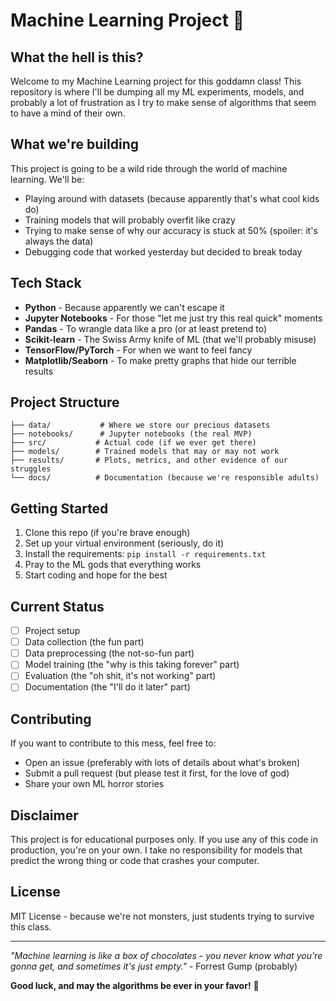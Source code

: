 # Machine Learning Project 🧠

## What the hell is this?

Welcome to my Machine Learning project for this goddamn class! This repository is where I'll be dumping all my ML experiments, models, and probably a lot of frustration as I try to make sense of algorithms that seem to have a mind of their own.

## What we're building

This project is going to be a wild ride through the world of machine learning. We'll be:
- Playing around with datasets (because apparently that's what cool kids do)
- Training models that will probably overfit like crazy
- Trying to make sense of why our accuracy is stuck at 50% (spoiler: it's always the data)
- Debugging code that worked yesterday but decided to break today

## Tech Stack

- **Python** - Because apparently we can't escape it
- **Jupyter Notebooks** - For those "let me just try this real quick" moments
- **Pandas** - To wrangle data like a pro (or at least pretend to)
- **Scikit-learn** - The Swiss Army knife of ML (that we'll probably misuse)
- **TensorFlow/PyTorch** - For when we want to feel fancy
- **Matplotlib/Seaborn** - To make pretty graphs that hide our terrible results

## Project Structure

```
├── data/           # Where we store our precious datasets
├── notebooks/      # Jupyter notebooks (the real MVP)
├── src/           # Actual code (if we ever get there)
├── models/        # Trained models that may or may not work
├── results/       # Plots, metrics, and other evidence of our struggles
└── docs/          # Documentation (because we're responsible adults)
```

## Getting Started

1. Clone this repo (if you're brave enough)
2. Set up your virtual environment (seriously, do it)
3. Install the requirements: `pip install -r requirements.txt`
4. Pray to the ML gods that everything works
5. Start coding and hope for the best

## Current Status

- [ ] Project setup
- [ ] Data collection (the fun part)
- [ ] Data preprocessing (the not-so-fun part)
- [ ] Model training (the "why is this taking forever" part)
- [ ] Evaluation (the "oh shit, it's not working" part)
- [ ] Documentation (the "I'll do it later" part)

## Contributing

If you want to contribute to this mess, feel free to:
- Open an issue (preferably with lots of details about what's broken)
- Submit a pull request (but please test it first, for the love of god)
- Share your own ML horror stories

## Disclaimer

This project is for educational purposes only. If you use any of this code in production, you're on your own. I take no responsibility for models that predict the wrong thing or code that crashes your computer.

## License

MIT License - because we're not monsters, just students trying to survive this class.

---

*"Machine learning is like a box of chocolates - you never know what you're gonna get, and sometimes it's just empty."* - Forrest Gump (probably)

**Good luck, and may the algorithms be ever in your favor!** 🚀
